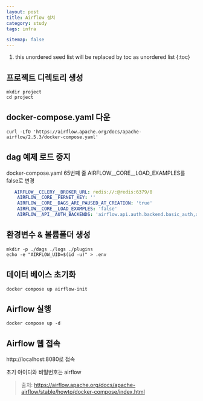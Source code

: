 ```yaml
---
layout: post
title: Airflow 설치
category: study
tags: infra

sitemap: false
---
```

1. this unordered seed list will be replaced by toc as unordered list
{:toc}

## 프로젝트 디렉토리 생성
```
mkdir project
cd project
```
## docker-compose.yaml 다운
```
curl -LfO 'https://airflow.apache.org/docs/apache-airflow/2.5.3/docker-compose.yaml'
```
## dag 예제 로드 중지
docker-compose.yaml 65번째 줄
AIRFLOW__CORE__LOAD_EXAMPLES를 false로 변경
```yaml
   AIRFLOW__CELERY__BROKER_URL: redis://:@redis:6379/0
    AIRFLOW__CORE__FERNET_KEY: ''
    AIRFLOW__CORE__DAGS_ARE_PAUSED_AT_CREATION: 'true'
    AIRFLOW__CORE__LOAD_EXAMPLES: 'false'
    AIRFLOW__API__AUTH_BACKENDS: 'airflow.api.auth.backend.basic_auth,airflow.api.auth.backend.session'
```
## 환경변수 & 볼륨폴더 생성
```
mkdir -p ./dags ./logs ./plugins
echo -e "AIRFLOW_UID=$(id -u)" > .env
```
## 데이터 베이스 초기화
```
docker compose up airflow-init
```
## Airflow 실행
```
docker compose up -d
```
## Airflow 웹 접속
http://localhost:8080로 접속

초기 아이디와 비밀번호는 airflow


> 출처: https://airflow.apache.org/docs/apache-airflow/stable/howto/docker-compose/index.html